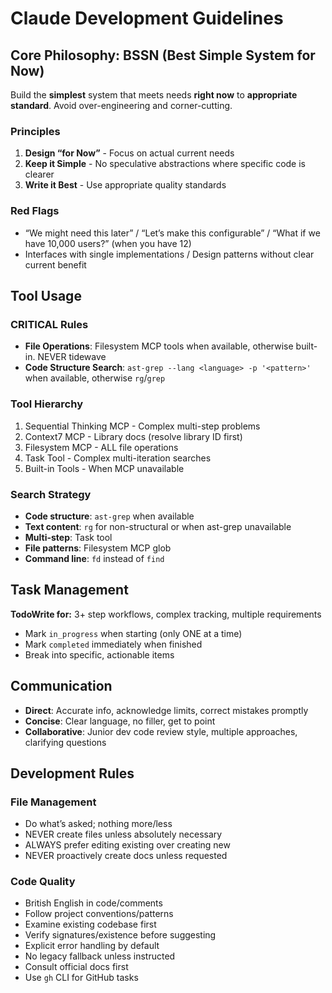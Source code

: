 # Claude Development Guidelines

## Core Philosophy: BSSN (Best Simple System for Now)

Build the **simplest** system that meets needs **right now** to **appropriate standard**. Avoid over-engineering and corner-cutting.

### Principles

1. **Design “for Now”** - Focus on actual current needs
1. **Keep it Simple** - No speculative abstractions where specific code is clearer
1. **Write it Best** - Use appropriate quality standards

### Red Flags

- “We might need this later” / “Let’s make this configurable” / “What if we have 10,000 users?” (when you have 12)
- Interfaces with single implementations / Design patterns without clear current benefit

## Tool Usage

### CRITICAL Rules

- **File Operations**: Filesystem MCP tools when available, otherwise built-in. NEVER tidewave
- **Code Structure Search**: `ast-grep --lang <language> -p '<pattern>'` when available, otherwise `rg`/`grep`

### Tool Hierarchy

1. Sequential Thinking MCP - Complex multi-step problems
1. Context7 MCP - Library docs (resolve library ID first)
1. Filesystem MCP - ALL file operations
1. Task Tool - Complex multi-iteration searches
1. Built-in Tools - When MCP unavailable

### Search Strategy

- **Code structure**: `ast-grep` when available
- **Text content**: `rg` for non-structural or when ast-grep unavailable
- **Multi-step**: Task tool
- **File patterns**: Filesystem MCP glob
- **Command line**: `fd` instead of `find`

## Task Management

**TodoWrite for:** 3+ step workflows, complex tracking, multiple requirements

- Mark `in_progress` when starting (only ONE at a time)
- Mark `completed` immediately when finished
- Break into specific, actionable items

## Communication

- **Direct**: Accurate info, acknowledge limits, correct mistakes promptly
- **Concise**: Clear language, no filler, get to point
- **Collaborative**: Junior dev code review style, multiple approaches, clarifying questions

## Development Rules

### File Management

- Do what’s asked; nothing more/less
- NEVER create files unless absolutely necessary
- ALWAYS prefer editing existing over creating new
- NEVER proactively create docs unless requested

### Code Quality

- British English in code/comments
- Follow project conventions/patterns
- Examine existing codebase first
- Verify signatures/existence before suggesting
- Explicit error handling by default
- No legacy fallback unless instructed
- Consult official docs first
- Use `gh` CLI for GitHub tasks
